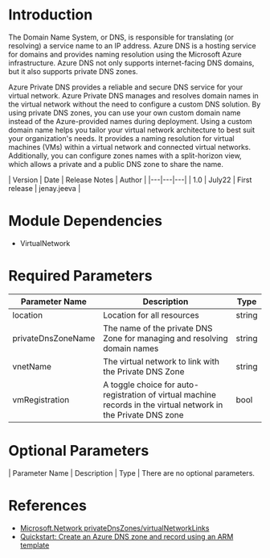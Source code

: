 # Introduction 
The Domain Name System, or DNS, is responsible for translating (or resolving) a service name to an IP address. Azure DNS is a hosting service for domains and provides naming resolution using the Microsoft Azure infrastructure. Azure DNS not only supports internet-facing DNS domains, but it also supports private DNS zones.

Azure Private DNS provides a reliable and secure DNS service for your virtual network. Azure Private DNS manages and resolves domain names in the virtual network without the need to configure a custom DNS solution. By using private DNS zones, you can use your own custom domain name instead of the Azure-provided names during deployment. Using a custom domain name helps you tailor your virtual network architecture to best suit your organization's needs. It provides a naming resolution for virtual machines (VMs) within a virtual network and connected virtual networks. Additionally, you can configure zones names with a split-horizon view, which allows a private and a public DNS zone to share the name.

| Version | Date | Release Notes | Author |
|---|---|---|
| 1.0 | July22 | First release | jenay.jeeva |

# Module Dependencies
- VirtualNetwork

# Required Parameters 
| Parameter Name | Description | Type |
|---|---|---|
| location | Location for all resources |  string |
| privateDnsZoneName | The name of the private DNS Zone for managing and resolving domain names | string |
| vnetName | The virtual network to link with the Private DNS Zone | string |
| vmRegistration | A toggle choice for auto-registration of virtual machine records in the virtual network in the Private DNS zone | bool |

# Optional Parameters
| Parameter Name | Description | Type | 
There are no optional parameters. 

# References
- [Microsoft.Network privateDnsZones/virtualNetworkLinks](https://docs.microsoft.com/en-us/azure/templates/microsoft.network/privatednszones/virtualnetworklinks?pivots=deployment-language-arm-template)
- [Quickstart: Create an Azure DNS zone and record using an ARM template](https://docs.microsoft.com/en-us/azure/dns/dns-get-started-template)